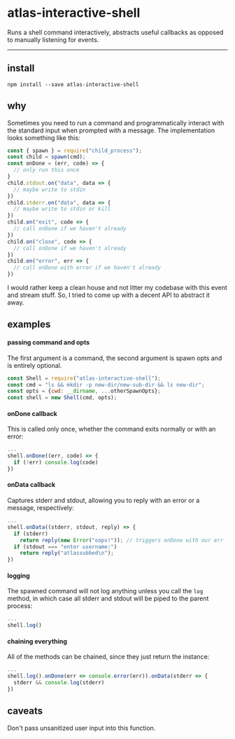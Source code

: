 # atlas-interactive-shell

Runs a shell command interactively, abstracts useful callbacks as opposed to manually listening for events.

---

## install

```
npm install --save atlas-interactive-shell
```

## why

Sometimes you need to run a command and programmatically interact with the standard input when prompted with a message. The implementation looks something like this:

```javascript
const { spawn } = require("child_process");
const child = spawn(cmd);
const onDone = (err, code) => {
  // only run this once
}
child.stdout.on("data", data => {
  // maybe write to stdin
})
child.stderr.on("data", data => {
  // maybe write to stdin or kill
})
child.on("exit", code => {
  // call onDone if we haven't already
})
child.on("close", code => {
  // call onDone if we haven't already
})
child.on("error", err => {
  // call onDone with error if we haven't already
})
```

I would rather keep a clean house and not litter my codebase with this event and stream stuff. So, I tried to come up with a decent API to abstract it away.

## examples

#### passing command and opts

The first argument is a command, the second argument is spawn opts and is entirely optional.

```javascript
const Shell = require("atlas-interactive-shell");
const cmd = "ls && mkdir -p new-dir/new-sub-dir && ls new-dir";
const opts = {cwd: __dirname, ...otherSpawnOpts};
const shell = new Shell(cmd, opts);
```

#### onDone callback

This is called only once, whether the command exits normally or with an error:

```javascript
...
shell.onDone((err, code) => {
  if (!err) console.log(code)
})
```

#### onData callback

Captures stderr and stdout, allowing you to reply with an error or a message, respectively:

```javascript
...
shell.onData((stderr, stdout, reply) => {
  if (stderr) 
    return reply(new Error("oops!")); // triggers onDone with our err
  if (stdout === "enter username:")
    return reply("atlassubbed\n");
})
```

#### logging

The spawned command will not log anything unless you call the `log` method, in which case all stderr and stdout will be piped to the parent process:

```javascript
...
shell.log()
```

#### chaining everything

All of the methods can be chained, since they just return the instance:

```javascript
...
shell.log().onDone(err => console.error(err)).onData(stderr => {
  stderr && console.log(stderr)
})
```

## caveats

Don't pass unsanitized user input into this function.